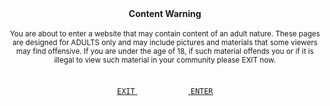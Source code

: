 <div align="center"><b>
Content Warning
</b>

<br>
<br>
<sub>
You are about to enter a website that may contain content of an adult nature.
These pages are designed for ADULTS only and may include pictures and materials
that some viewers may find offensive. If you are under the age of 18, if such
material offends you or if it is illegal to view such material in your community
please EXIT now.
</sub>

<br>
<br>

<a href="https://github.com/HiteshXd/Anime"> `EXIT` </a>ㅤㅤㅤ
ㅤㅤㅤ<a href=""> `ENTER` </a>
